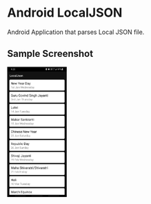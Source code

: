 # Android LocalJSON
Android Application that parses Local JSON file.
  
 ## Sample Screenshot
  
  <img src="https://github.com/charanprasanth/LocalJSON/blob/master/Screenshot/Screenshot.jpg" height="300"></img>

